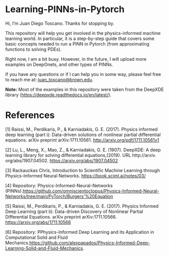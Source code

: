 # Learning-PINNs-in-Pytorch

Hi, I’m Juan Diego Toscano. Thanks for stopping by.

This repository will help you get involved in the physics-informed machine learning world. In particular, it is a step-by-step guide that covers some basic concepts needed to run a PINN in Pytorch (from approximating functions to solving PDEs).

Right now, I am a bit busy. However, in the future, I will upload more examples on DeepOnets, and other types of PINNs.

If you have any questions or if I can help you in some way, please feel free to reach me at: juan_toscano@brown.edu.

**Note:** 
Most of the examples in this repository were taken from the DeepXDE library (https://deepxde.readthedocs.io/en/latest/).

# References
[1] Raissi, M., Perdikaris, P., & Karniadakis, G. E. (2017). Physics informed deep learning (part i): Data-driven solutions of nonlinear partial differential equations. arXiv preprint arXiv:1711.10561. http://arxiv.org/pdf/1711.10561v1

[2] Lu, L., Meng, X., Mao, Z., & Karniadakis, G. E. (1907). DeepXDE: A deep learning library for solving differential equations,(2019). URL http://arxiv. org/abs/1907.04502. https://arxiv.org/abs/1907.04502

[3] Rackauckas Chris, Introduction to Scientific Machine Learning through Physics-Informed Neural Networks. https://book.sciml.ai/notes/03/

[4] Repository: Physics-Informed-Neural-Networks (PINNs).https://github.com/omniscientoctopus/Physics-Informed-Neural-Networks/tree/main/PyTorch/Burgers'%20Equation

[5] Raissi, M., Perdikaris, P., & Karniadakis, G. E. (2017). Physics Informed Deep Learning (part ii): Data-driven Discovery of Nonlinear Partial Differential Equations. arXiv preprint arXiv:1711.10566. https://arxiv.org/abs/1711.10566

[6] Repository: PPhysics-Informed Deep Learning and its Application in Computational Solid and Fluid Mechanics.https://github.com/alexpapados/Physics-Informed-Deep-Learning-Solid-and-Fluid-Mechanics.

